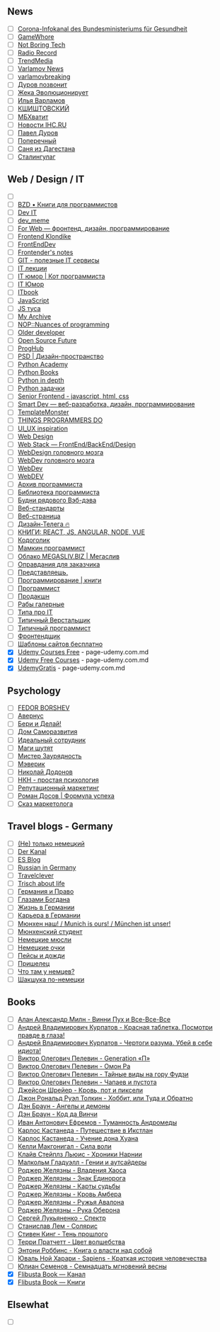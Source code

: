 ## News

- [ ] [Corona-Infokanal des Bundesministeriums für Gesundheit](https://t.me/corona_infokanal_bmg/1)
- [ ] [GameWhore](https://t.me/gamewhore/1)
- [ ] [Not Boring Tech](https://t.me/notboring_tech/1)
- [ ] [Radio Record](https://t.me/radiorecord/1)
- [ ] [TrendMedia](https://t.me/TrendMediaChannel/1)
- [ ] [Varlamov News](https://t.me/varlamov_news/1)
- [ ] [varlamovbreaking](https://t.me/varlamovbrkng/1)
- [ ] [Дуров позвонит](https://t.me/DurovTV/1)
- [ ] [Жека Эволюционирует](https://t.me/ono_tebya_sozhret/1)
- [ ] [Илья Варламов](https://t.me/varlamov/1)
- [ ] [КШИШТОВСКИЙ](https://t.me/kshishtovsky/1)
- [ ] [МБХватит](https://t.me/open_news/1)
- [ ] [Новости IHC.RU](https://t.me/ihc_ru/1)
- [ ] [Павел Дуров](https://t.me/durov_russia/1)
- [ ] [Поперечный](https://t.me/poperechnyi/1)
- [ ] [Саня из Дагестана](https://t.me/sanyaizdagestana/1)
- [ ] [Сталингулаг](https://t.me/stalin_gulag/1)

## Web / Design / IT

- [ ] [<Easy-Peasy Code/>](https://t.me/easypeasycode/1)
- [ ] [BZD • Книги для программистов](https://t.me/bzd_channel/1)
- [ ] [Dev IT](https://t.me/telegadev/1)
- [ ] [dev_meme](https://t.me/dev_meme/1)
- [ ] [For Web — фронтенд, дизайн, программирование](https://t.me/forwebdev/1)
- [ ] [Frontend Klondike](https://t.me/FrontendKlondike/1)
- [ ] [FrontEndDev](https://t.me/front_end_dev/1)
- [ ] [Frontender's notes](https://t.me/frontendnoteschannel/1)
- [ ] [GIT - полезные IT сервисы](https://t.me/c/1177342537/1)
- [ ] [IT лекции](https://t.me/itlecture/1)
- [ ] [IT юмор | Кот программиста](https://t.me/cat_prog/1)
- [ ] [IT Юмор](https://t.me/ithumor/1)
- [ ] [ITbook](https://t.me/ITbook_ru/1)
- [ ] [JavaScript](https://t.me/we_use_js/1)
- [ ] [JS туса](https://t.me/js_tusa/1)
- [ ] [My Archive](https://t.me/creative_archive/1)
- [ ] [NOP::Nuances of programming](https://t.me/nuancesprog/1)
- [ ] [Older developer](https://t.me/olddeveloper/1)
- [ ] [Open Source Future](https://t.me/opensourcefuture/1)
- [ ] [ProgHub](https://t.me/prog_hub/1)
- [ ] [PSD | Дизайн-пространство](https://t.me/psd_eu/1)
- [ ] [Python Academy](https://t.me/python_academy/1)
- [ ] [Python Books](https://t.me/pythonbooks/1)
- [ ] [Python in depth](https://t.me/python_in_depth/1)
- [ ] [Python задачки](https://t.me/pythonquestions/1)
- [ ] [Senior Frontend - javascript, html, css](https://t.me/seniorFront/1)
- [ ] [Smart Dev — веб-разработка, дизайн, программирование](https://t.me/smart_dev/1)
- [ ] [TemplateMonster](https://t.me/templatemonsterRU/1)
- [ ] [THINGS PROGRAMMERS DO](https://t.me/thingsprogrammersdo/1)
- [ ] [UI_UX inspiration](https://t.me/uiux_design/1)
- [ ] [Web Design](https://t.me/webdesigndaily/1)
- [ ] [Web Stack — FrontEnd/BackEnd/Design](https://t.me/web_stack/1)
- [ ] [WebDesign головного мозга](https://t.me/brainwebdesign/1)
- [ ] [WebDev головного мозга](https://t.me/brainwebdev/1)
- [ ] [WebDev](https://t.me/web_dev_humor/1)
- [ ] [WebDEV](https://t.me/webb_dev/1)
- [ ] [Архив программиста](https://t.me/techrocksarchive/1)
- [ ] [Библиотека программиста](https://t.me/proglibrary/1)
- [ ] [Будни рядового Вэб-дэва](https://t.me/vebdev/1)
- [ ] [Веб-стандарты](https://t.me/webstandards_ru/1)
- [ ] [Веб-страница](https://t.me/tproger_web/1)
- [ ] [Дизайн-Телега 🔥](https://t.me/design_telega/1)
- [ ] [КНИГИ: REACT, JS, ANGULAR, NODE, VUE](https://t.me/frontbooks/1)
- [ ] [Кодоголик](https://t.me/kodogolik/1)
- [ ] [Мамкин программист](https://t.me/mamprog/1)
- [ ] [Облако MEGASLIV.BIZ | Мегаслив](https://t.me/cloudcourse/1)
- [ ] [Оправдания для заказчика](https://t.me/c/1261102195/1)
- [ ] [Представляешь,](https://t.me/your_tech/1)
- [ ] [Программирование | книги](https://t.me/it_boooks/1)
- [ ] [Программист](https://t.me/progeri/1)
- [ ] [Продакшн](https://t.me/prod_one/1)
- [ ] [Рабы галерные](https://t.me/rabynagalerah/1)
- [ ] [Типа про IT](https://t.me/tipaproit/1)
- [ ] [Типичный Верстальщик](https://t.me/tpverstak/1)
- [ ] [Типичный программист](https://t.me/tproger_official/1)
- [ ] [Фронтендщик](https://t.me/frontendshik/1)
- [ ] [Шаблоны сайтов бесплатно](https://t.me/templatesite/1)
- [x] [Udemy Courses Free](https://t.me/udemycoursesfree/8678) - page-udemy.com.md
- [x] [Udemy Free Courses](https://t.me/UdemyFree4You/1068) - page-udemy.com.md
- [x] [UdemyGratis](https://t.me/UdemyGratis/19767) - page-udemy.com.md

## Psychology

- [ ] [FEDOR BORSHEV](https://t.me/pmdaily/1)
- [ ] [Авернус](https://t.me/avernuslab/1)
- [ ] [Бери и Делай!](https://t.me/energia_uspexa/1)
- [ ] [Дом Саморазвития](https://t.me/domsamorazvitiya/1)
- [ ] [Идеальный сотрудник](https://t.me/russiaHH/1)
- [ ] [Маги шутят](https://t.me/bash_mag/1)
- [ ] [Мистер Заурядность](https://t.me/mrzauryadnost/1)
- [ ] [Мэверик](https://t.me/freeman365/1)
- [ ] [Николай Додонов](https://t.me/n_dodonov/1)
- [ ] [НКН - простая психология](https://t.me/nkn_psi/1)
- [ ] [Репутационный маркетинг](https://t.me/GetFeedback/1)
- [ ] [Роман Досов | Формула успеха](https://t.me/romandosov_blog/1)
- [ ] [Сказ маркетолога](https://t.me/moj_marketing/1)

## Travel blogs - Germany

- [ ] [(Не) только немецкий](https://t.me/nichtnurdeutsch/1)
- [ ] [Der Kanal](https://t.me/austriakanal/1)
- [ ] [ES Blog](https://t.me/es_blog/1)
- [ ] [Russian in Germany](https://t.me/survival_bias/1)
- [ ] [Travelclever](https://t.me/travelclever/1)
- [ ] [Trisch about life](https://t.me/trischme/1)
- [ ] [Германия и Право](https://t.me/gratis_recht/1)
- [ ] [Глазами Богдана](https://t.me/bogdandevisu/1)
- [ ] [Жизнь в Германии](https://t.me/lifegermany/1)
- [ ] [Карьера в Германии](https://t.me/ingermany/1)
- [ ] [Мюнхен наш! / Munich is ours! / München ist unser!](https://t.me/munichIsOur/1)
- [ ] [Мюнхенский студент](https://t.me/munich_student/1)
- [ ] [Немецкие мюсли](https://t.me/nemusli/1)
- [ ] [Немецкие очки](https://t.me/z_u_z_ru/1)
- [ ] [Пейсы и дожди](https://t.me/pasesandsand/1)
- [ ] [Пришелец](https://t.me/rusdeutschland/1)
- [ ] [Что там у немцев?](https://t.me/dwrussian/1)
- [ ] [Шакшука по-немецки](https://t.me/shakshuka_de/1)

## Books

- [ ] [Алан Александр Милн - Винни Пух и Все-Все-Все](https://t.me/c/1493255616/1)
- [ ] [Андрей Владимирович Курпатов - Красная таблетка. Посмотри правде в глаза!](https://t.me/c/1105202916/1)
- [ ] [Андрей Владимирович Курпатов - Чертоги разума. Убей в себе идиота!](https://t.me/c/1277074666/1)
- [ ] [Виктор Олегович Пелевин - Generation «П»](https://t.me/c/1438027674/1)
- [ ] [Виктор Олегович Пелевин - Омон Ра](https://t.me/c/1201276477/1)
- [ ] [Виктор Олегович Пелевин - Тайные виды на гору Фудзи](https://t.me/c/1227578371/1)
- [ ] [Виктор Олегович Пелевин - Чапаев и пустота](https://t.me/c/1204029650/1)
- [ ] [Джейсон Шрейер - Кровь, пот и пиксели](https://t.me/c/1421004076/1)
- [ ] [Джон Рональд Руэл Толкин - Хоббит, или Туда и Обратно](https://t.me/c/1250864571/1)
- [ ] [Дэн Браун - Ангелы и демоны](https://t.me/c/1315880212/1)
- [ ] [Дэн Браун - Код да Винчи](https://t.me/c/1195748476/1)
- [ ] [Иван Антонович Ефремов - Туманность Андромеды](https://t.me/c/1466057881/1)
- [ ] [Карлос Кастанеда - Путешествие в Икстлан](https://t.me/c/1491064396/1)
- [ ] [Карлос Кастанеда - Учение дона Хуана](https://t.me/c/1158405916/1)
- [ ] [Келли Макгонигал - Сила воли](https://t.me/c/1135056569/1)
- [ ] [Клайв Стейплз Льюис - Хроники Нарнии](https://t.me/c/1193968224/1)
- [ ] [Малкольм Гладуэлл - Гении и аутсайдеры](https://t.me/c/1352253728/1)
- [ ] [Роджер Желязны - Владения Хаоса](https://t.me/c/1427163782/1)
- [ ] [Роджер Желязны - Знак Единорога](https://t.me/c/1379816736/1)
- [ ] [Роджер Желязны - Карты судьбы](https://t.me/c/1338235810/1)
- [ ] [Роджер Желязны - Кровь Амбера](https://t.me/c/1246053930/1)
- [ ] [Роджер Желязны - Ружья Авалона](https://t.me/c/1250918951/1)
- [ ] [Роджер Желязны - Рука Оберона](https://t.me/c/1394956150/1)
- [ ] [Сергей Лукьяненко - Спектр](https://t.me/c/1239602847/1)
- [ ] [Станислав Лем - Солярис](https://t.me/c/1199327752/1)
- [ ] [Стивен Кинг - Тень прошлого](https://t.me/c/1401810030/1)
- [ ] [Терри Пратчетт - Цвет волшебства](https://t.me/c/1493223814/1)
- [ ] [Энтони Роббинс - Книга о власти над собой](https://t.me/c/1369250408/1)
- [ ] [Юваль Ной Харари - Sapiens - Краткая история человечества](https://t.me/c/1368748858/1)
- [ ] [Юлиан Семенов - Семнадцать мгновений весны](https://t.me/c/1177111504/1)
- [x] [Flibusta Book — Канал](https://t.me/flibustafreebook/1)
- [x] [Flibusta Book — Книги](https://t.me/flibustafreebookbot)

## Elsewhat

- [ ] []()
